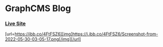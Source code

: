# GraphCMS Blog
### [Live Site](https://graphcms-blog-rqpedia.vercel.app/)

[url=https://ibb.co/4FtFSZ6][img]https://i.ibb.co/4FtFSZ6/Screenshot-from-2022-05-30-03-05-17.png[/img][/url]
